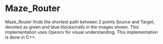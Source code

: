 Maze_Router
===========

Maze_Router finds the shortest path between 2 points Source and Target, denoted as green and blue blocks/cells in the images shown. 
This implementation uses Opencv for visual understanding. This implementation is done in C++. 






